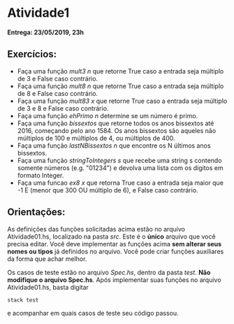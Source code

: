 # Atividade1

**Entrega: 23/05/2019, 23h**

## Exercícios:

* Faça uma função _mult3 n_ que retorne True caso a entrada seja múltiplo de 3 e False caso contrário.
* Faça uma função _mult8 n_ que retorne True caso a entrada seja múltiplo de 8 e False caso contrário.
* Faça uma função _mult83 x_ que retorne True caso a entrada seja múltiplo de 3 e 8 e False caso contrário.
* Faça uma função _ehPrimo n_ determine se um número é primo.
* Faça uma função _bissextos_ que retorne todos os anos bissextos até 2016, começando pelo ano 1584. Os anos bissextos são aqueles não múltiplos de 100 e múltiplos de 4, ou múltiplos de 400.
* Faça uma função _lastNBissextos n_ que encontre os N últimos anos bissextos.
* Faça uma função _stringToIntegers s_ que recebe uma string s contendo somente números (e.g. "01234") e devolva uma lista com os dı́gitos em formato Integer.
* Faça uma funcao _ex8 x_ que retorna True caso a entrada seja maior que -1 E (menor que 300 OU múltiplo de 6), e False caso contrário.

## Orientações:

As definições das funções solicitadas acima estão no arquivo Atividade01.hs, localizado na pasta _src_. Este é o **único** arquivo que você precisa editar. Você deve implementar as funções acima **sem alterar seus nomes ou tipos** já definidos no arquivo. Você pode criar funções auxiliares da forma que achar melhor. 

Os casos de teste estão no arquivo _Spec.hs_, dentro da pasta _test_. **Não modifique o arquivo Spec.hs**. Após implementar suas funções no arquivo Atividade01.hs, basta digitar 

`` stack test ``

e acompanhar em quais casos de teste seu código passou.
